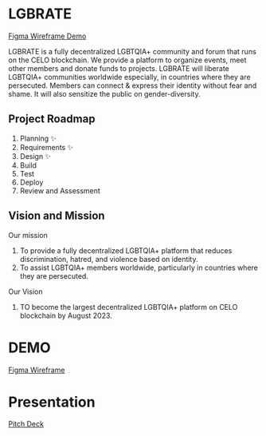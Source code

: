 # LGBRATE

[Figma Wireframe Demo](https://www.figma.com/proto/zpSPXzKbaYbVkmA9R9OPa6/LGBRATE?page-id=0%3A1&node-id=33%3A2062&viewport=2686%2C-1249%2C0.7&scaling=scale-down&starting-point-node-id=33%3A2062)

LGBRATE is a fully decentralized LGBTQIA+ community and forum that runs on the CELO blockchain. We provide a platform to organize events, meet other members and donate funds to projects. LGBRATE will liberate LGBTQIA+ communities worldwide especially, in countries where they are persecuted. Members can connect & express their identity without fear and shame. It will also sensitize the public on gender-diversity.

## Project Roadmap

1. Planning ✨
2. Requirements ✨
3. Design ✨
4. Build
5. Test
6. Deploy
7. Review and Assessment

## Vision and Mission

Our mission
1. To provide a fully decentralized LGBTQIA+ platform that reduces discrimination, hatred, and violence based on identity.
2. To assist LGBTQIA+ members worldwide, particularly in countries where they are persecuted.

Our Vision
1. TO become the largest decentralized LGBTQIA+ platform on CELO blockchain by August 2023.


# DEMO

[Figma Wireframe](https://www.figma.com/proto/zpSPXzKbaYbVkmA9R9OPa6/LGBRATE?page-id=0%3A1&node-id=33%3A2062&viewport=2686%2C-1249%2C0.7&scaling=scale-down&starting-point-node-id=33%3A2062)

# Presentation

[Pitch Deck](https://www.canva.com/design/DAFFxH8oCcc/jPTeZvJmX4rUy3OV55PCmA/view?utm_content=DAFFxH8oCcc&utm_campaign=designshare&utm_medium=link2&utm_source=sharebutton)
